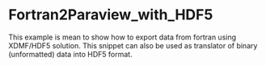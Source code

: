 # Fortran2Paraview_with_HDF5
This example is mean to show how to export data from fortran using XDMF/HDF5 solution. This snippet can also be used as translator of binary (unformatted) data into HDF5 format.
